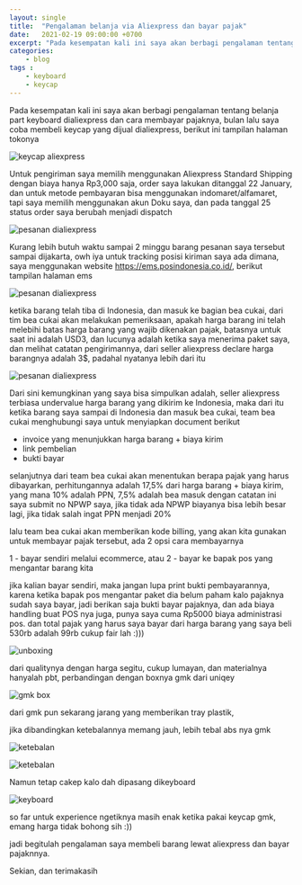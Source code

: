 ```yaml
---
layout: single
title:  "Pengalaman belanja via Aliexpress dan bayar pajak"
date:   2021-02-19 09:00:00 +0700
excerpt: "Pada kesempatan kali ini saya akan berbagi pengalaman tentang belanja part keyboard di aliexpress dan cara membayar pajaknya"
categories: 
    - blog
tags : 
    - keyboard
    - keycap
--- 
```


Pada kesempatan kali ini saya akan berbagi pengalaman tentang belanja part keyboard dialiexpress dan cara membayar pajaknya, bulan lalu saya coba membeli keycap yang dijual dialiexpress, berikut ini tampilan halaman tokonya

![keycap aliexpress](/assets/images/mechkb/keycap_aliexpress.webp)

Untuk pengiriman saya memilih menggunakan Aliexpress Standard Shipping dengan biaya hanya Rp3,000 saja,
order saya lakukan ditanggal 22 January, dan untuk metode pembayaran bisa menggunakan indomaret/alfamaret, tapi saya memilih menggunakan akun Doku saya, dan pada tanggal 25 status order saya berubah menjadi dispatch

![pesanan dialiexpress](/assets/images/mechkb/aliexpress_pesan.webp)

Kurang lebih butuh waktu sampai 2 minggu barang pesanan saya tersebut sampai dijakarta, owh iya untuk tracking
posisi kiriman saya ada dimana, saya menggunakan website https://ems.posindonesia.co.id/, berikut tampilan halaman ems

![pesanan dialiexpress](/assets/images/mechkb/tampilan_ems.webp)

ketika barang telah tiba di Indonesia, dan masuk ke bagian bea cukai, dari tim bea cukai akan melakukan pemeriksaan, apakah harga barang ini telah melebihi batas harga barang yang wajib dikenakan pajak, batasnya untuk saat ini adalah USD3, dan lucunya adalah ketika saya menerima paket saya, dan melihat catatan pengirimannya, dari seller aliexpress declare harga barangnya adalah 3$, padahal nyatanya lebih dari itu 

![pesanan dialiexpress](/assets/images/mechkb/harga_note.webp)

Dari sini kemungkinan yang saya bisa simpulkan adalah, seller aliexpress terbiasa undervalue harga barang yang dikirim ke Indonesia, maka dari itu ketika barang saya sampai di Indonesia dan masuk bea cukai, team bea cukai menghubungi saya untuk menyiapkan document berikut

- invoice yang menunjukkan harga barang + biaya kirim
- link pembelian
- bukti bayar

selanjutnya dari team bea cukai akan menentukan berapa pajak yang harus dibayarkan, perhitungannya adalah 17,5% dari harga barang + biaya kirim, yang mana 10% adalah PPN, 7,5% adalah bea masuk dengan catatan ini saya submit no NPWP saya, jika tidak ada NPWP biayanya bisa lebih besar lagi, jika tidak salah ingat PPN menjadi 20%

lalu team bea cukai akan memberikan kode billing, yang akan kita gunakan untuk membayar pajak tersebut, ada 2 opsi cara membayarnya

1 - bayar sendiri melalui ecommerce, atau
2 - bayar ke bapak pos yang mengantar barang kita

jika kalian bayar sendiri, maka jangan lupa print bukti pembayarannya, karena ketika bapak pos mengantar paket dia belum paham kalo pajaknya sudah saya bayar, jadi berikan saja bukti bayar pajaknya, dan ada biaya handling buat POS nya juga, punya saya cuma Rp5000 biaya administrasi pos.
dan total pajak yang harus saya bayar dari harga barang yang saya beli 530rb adalah 99rb cukup fair lah :))) 

![unboxing](/assets/images/mechkb/DSC09483.webp)

dari qualitynya dengan harga segitu, cukup lumayan, dan materialnya hanyalah pbt, perbandingan dengan boxnya gmk dari uniqey

![gmk box](/assets/images/mechkb/DSC09489.webp)

dari gmk pun sekarang jarang yang memberikan tray plastik, 

jika dibandingkan ketebalannya memang jauh, lebih tebal abs nya gmk

![ketebalan](/assets/images/mechkb/DSC09495.webp)

![ketebalan](/assets/images/mechkb/DSC09494.webp)

Namun tetap cakep kalo dah dipasang dikeyboard

![keyboard](/assets/images/mechkb/DSC09481.webp)

so far untuk experience ngetiknya masih enak ketika pakai keycap gmk, emang harga tidak bohong sih :)) 

jadi begitulah pengalaman saya membeli barang lewat aliexpress dan bayar pajaknnya.

Sekian, dan terimakasih